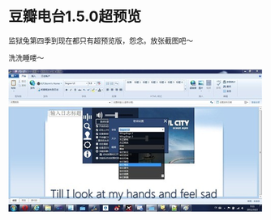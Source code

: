 # 豆瓣电台1.5.0超预览

监狱兔第四季到现在都只有超预览版，怨念。放张截图吧～

洗洗睡喽～

[<img style="background-image: none; border-bottom: 0px; border-left: 0px; padding-left: 0px; padding-right: 0px; display: inline; border-top: 0px; border-right: 0px; padding-top: 0px" title="无标题1" border="0" alt="无标题1" src="/attachment/up/blog/images/1.5.0_13D3C/1_thumb.jpg" width="500" height="281" />](/attachment/up/blog/images/1.5.0_13D3C/1.jpg)
